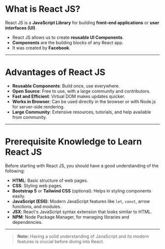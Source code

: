 # What is React JS?

React JS is a **JavaScript Library** for building **front-end applications** or **user interfaces (UI)**.

- React JS allows us to create **reusable UI Components**.
- **Components** are the building blocks of any React app.
- It was created by **Facebook**.

---

# Advantages of React JS

- **Reusable Components**: Build once, use everywhere.
- **Open Source**: Free to use, with a large community and contributors.
- **Fast and Efficient**: Virtual DOM makes updates quicker.
- **Works in Browser**: Can be used directly in the browser or with Node.js for server-side rendering.
- **Large Community**: Extensive resources, tutorials, and help available from community.

---

# Prerequisite Knowledge to Learn React JS

Before starting with React JS, you should have a good understanding of the following:

- **HTML**: Basic structure of web pages.
- **CSS**: Styling web pages.
- **Bootstrap 5** or **Tailwind CSS** (optional): Helps in styling components easily.
- **JavaScript (ES6)**: Modern JavaScript features like `let`, `const`, arrow functions, and modules.
- **JSX**: React's JavaScript syntax extension that looks similar to HTML.
- **NPM**: Node Package Manager, for managing libraries and dependencies.

---

> **Note:** Having a solid understanding of JavaScript and its modern features is crucial before diving into React.
